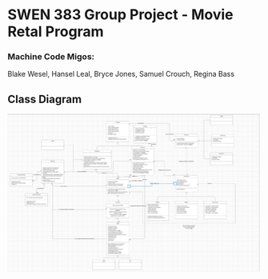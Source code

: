 # SWEN 383 Group Project - Movie Retal Program
### Machine Code Migos:
Blake Wesel, Hansel Leal, Bryce Jones, Samuel Crouch, Regina Bass

## Class Diagram
<img src="Group Project/assets/ClassDiagram.jpg" alt="Class Diagram" />

